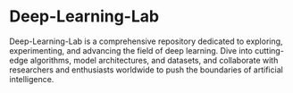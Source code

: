 # Deep-Learning-Lab
Deep-Learning-Lab is a comprehensive repository dedicated to exploring, experimenting, and advancing the field of deep learning. Dive into cutting-edge algorithms, model architectures, and datasets, and collaborate with researchers and enthusiasts worldwide to push the boundaries of artificial intelligence.

